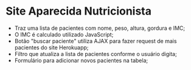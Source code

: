 # Site Aparecida Nutricionista

- Traz uma lista de pacientes com nome, peso, altura, gordura e IMC;
- O IMC é calculado utilizado JavaScript;
- Botão "buscar paciente" utiliza AJAX para fazer request de mais pacientes do site Herokuapp;
- Filtro que atualiza a lista de pacientes conforme o usuário digita;
- Formulário para adicionar novos pacientes na tabela;